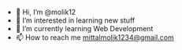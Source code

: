 - 👋 Hi, I’m @molik12
- 👀 I’m interested in learning new stuff
- 🌱 I’m currently learning Web Development
- 📫 How to reach me mittalmolik1234@gmail.com

<!---
molik12/molik12 is a ✨ special ✨ repository because its `README.md` (this file) appears on your GitHub profile.
You can click the Preview link to take a look at your changes.
--->
